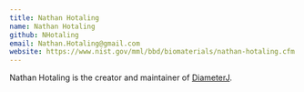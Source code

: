 ```yaml
---
title: Nathan Hotaling
name: Nathan Hotaling
github: NHotaling
email: Nathan.Hotaling@gmail.com
website: https://www.nist.gov/mml/bbd/biomaterials/nathan-hotaling.cfm
---
```


Nathan Hotaling is the creator and maintainer of [DiameterJ](/plugins/diameterj).

